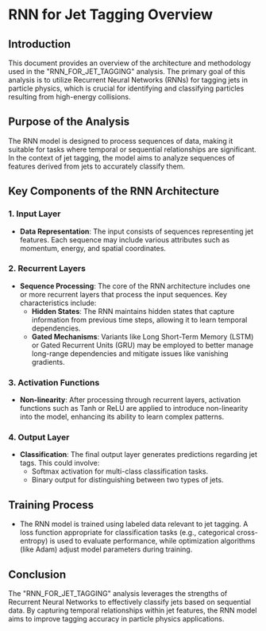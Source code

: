 # RNN for Jet Tagging Overview

## Introduction

This document provides an overview of the architecture and methodology used in the "RNN_FOR_JET_TAGGING" analysis. The primary goal of this analysis is to utilize Recurrent Neural Networks (RNNs) for tagging jets in particle physics, which is crucial for identifying and classifying particles resulting from high-energy collisions.

## Purpose of the Analysis

The RNN model is designed to process sequences of data, making it suitable for tasks where temporal or sequential relationships are significant. In the context of jet tagging, the model aims to analyze sequences of features derived from jets to accurately classify them.

## Key Components of the RNN Architecture

### 1. **Input Layer**

- **Data Representation**: The input consists of sequences representing jet features. Each sequence may include various attributes such as momentum, energy, and spatial coordinates.

### 2. **Recurrent Layers**

- **Sequence Processing**: The core of the RNN architecture includes one or more recurrent layers that process the input sequences. Key characteristics include:
  - **Hidden States**: The RNN maintains hidden states that capture information from previous time steps, allowing it to learn temporal dependencies.
  - **Gated Mechanisms**: Variants like Long Short-Term Memory (LSTM) or Gated Recurrent Units (GRU) may be employed to better manage long-range dependencies and mitigate issues like vanishing gradients.

### 3. **Activation Functions**

- **Non-linearity**: After processing through recurrent layers, activation functions such as Tanh or ReLU are applied to introduce non-linearity into the model, enhancing its ability to learn complex patterns.

### 4. **Output Layer**

- **Classification**: The final output layer generates predictions regarding jet tags. This could involve:
  - Softmax activation for multi-class classification tasks.
  - Binary output for distinguishing between two types of jets.

## Training Process

- The RNN model is trained using labeled data relevant to jet tagging. A loss function appropriate for classification tasks (e.g., categorical cross-entropy) is used to evaluate performance, while optimization algorithms (like Adam) adjust model parameters during training.

## Conclusion

The "RNN_FOR_JET_TAGGING" analysis leverages the strengths of Recurrent Neural Networks to effectively classify jets based on sequential data. By capturing temporal relationships within jet features, the RNN model aims to improve tagging accuracy in particle physics applications.
